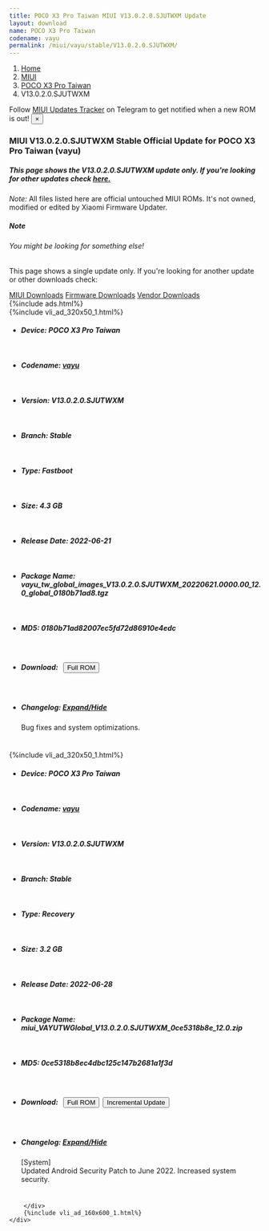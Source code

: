 ```yaml
---
title: POCO X3 Pro Taiwan MIUI V13.0.2.0.SJUTWXM Update
layout: download
name: POCO X3 Pro Taiwan
codename: vayu
permalink: /miui/vayu/stable/V13.0.2.0.SJUTWXM/
---
```

<nav aria-label="breadcrumb">
    <ol class="breadcrumb">
        <li class="breadcrumb-item"><a href="/">Home</a></li>
        <li class="breadcrumb-item"><a href="/miui/">MIUI</a></li>
        <li class="breadcrumb-item"><a href="/miui/vayu/">POCO X3 Pro Taiwan</a></li>
        <li class="breadcrumb-item active" aria-current="page">V13.0.2.0.SJUTWXM</li>
    </ol>
</nav>
<div class="alert alert-primary alert-dismissible fade show" role="alert">
    Follow <a href="https://t.me/MIUIUpdatesTracker" class="alert-link">MIUI Updates Tracker</a> on Telegram to get
    notified when a new ROM is out!
    <button type="button" class="close" data-dismiss="alert" aria-label="Close">
        <span aria-hidden="true">&times;</span>
    </button>
</div>
<div class="col-12 mx-auto">
    <h3 class="title bg-light p-2 rounded">MIUI V13.0.2.0.SJUTWXM Stable Official Update for POCO X3 Pro Taiwan (vayu)</h3>
    <h5>This page shows the V13.0.2.0.SJUTWXM update only. If you're looking for other updates check
        <a href="/miui/vayu/">here.</a></h5>
    <p><i>Note: </i>All files listed here are official untouched MIUI ROMs.
        It's not owned, modified or edited by Xiaomi Firmware Updater.</p>
    <div class="card">
        <div class="card-body">
            <h5 class="card-title">Note</h5>
            <h6 class="card-subtitle mb-2 text-muted">You might be looking for something else!</h6>
            <p class="card-text">This page shows a single update only.
                If you're looking for another update or other downloads check:</p>
            <a href="/miui/" class="card-link">MIUI Downloads</a>
            <a href="/firmware/" class="card-link">Firmware Downloads</a>
            <a href="/vendor/" class="card-link">Vendor Downloads</a>
        </div>
    </div>
    {%include ads.html%}
    <div class="row justify-content-center">
        <div class="col-10" id="downloads">
                    <div class="card card-body">
            {%include vli_ad_320x50_1.html%}
            <ul class="list-unstyled">
                <li style="padding-bottom: 10px;">
                    <h5><b>Device: </b>POCO X3 Pro Taiwan</h5>
                </li>
                <li style="padding-bottom: 10px;">
                    <h5><b>Codename: </b> <a href="/miui/vayu/" target="_blank">vayu</a> </h5>
                </li>
                <li style="padding-bottom: 10px;">
                    <h5><b>Version: </b>V13.0.2.0.SJUTWXM</h5>
                </li>
                <li style="padding-bottom: 10px;">
                    <h5><b>Branch: </b>Stable</h5>
                </li>
                <li style="padding-bottom: 10px;">
                    <h5><b>Type: </b>Fastboot</h5>
                </li>
                <li style="padding-bottom: 10px;">
                    <h5><b>Size: </b>4.3 GB</h5>
                </li>
                <li style="padding-bottom: 10px;">
                    <h5><b>Release Date: </b>2022-06-21</h5>
                </li>
                <li style="padding-bottom: 10px;">
                    <h5><b>Package Name: </b><span id="filename" class="text-dark">vayu_tw_global_images_V13.0.2.0.SJUTWXM_20220621.0000.00_12.0_global_0180b71ad8.tgz</span></h5>
                </li>
                <li style="padding-bottom: 10px;">
                    <h5><b>MD5: </b><span id="md5" class="text-muted">0180b71ad82007ec5fd72d86910e4edc</span></h5>
                </li>
                <li style="padding-bottom: 10px;">
                    <h5><b>Download: </b><button type="button" id="download" class="btn btn-primary" style="margin: 7px;"
                            onclick="window.open('https://bigota.d.miui.com/V13.0.2.0.SJUTWXM/vayu_tw_global_images_V13.0.2.0.SJUTWXM_20220621.0000.00_12.0_global_0180b71ad8.tgz', '_blank');"><i class="fa fa-download"></i> Full ROM</button></h5>
                </li>
                <li style="padding-bottom: 10px;">
                    <h5><b>Changelog: </b><a href="#vayu_1_changelog" data-toggle="collapse" role="button"
                            aria-expanded="false" aria-controls="vayu_1_changelog"> <i class="fa fa-arrow-down"
                                aria-hidden="true"></i> Expand/Hide</a></h5>
                    <div class="collapse" id="vayu_1_changelog">
                        <p id="changelog_text">Bug fixes and system optimizations.</p>
                    </div>
                </li>
            </ul>
        </div>
        <div class="card card-body">
            {%include vli_ad_320x50_1.html%}
            <ul class="list-unstyled">
                <li style="padding-bottom: 10px;">
                    <h5><b>Device: </b>POCO X3 Pro Taiwan</h5>
                </li>
                <li style="padding-bottom: 10px;">
                    <h5><b>Codename: </b> <a href="/miui/vayu/" target="_blank">vayu</a> </h5>
                </li>
                <li style="padding-bottom: 10px;">
                    <h5><b>Version: </b>V13.0.2.0.SJUTWXM</h5>
                </li>
                <li style="padding-bottom: 10px;">
                    <h5><b>Branch: </b>Stable</h5>
                </li>
                <li style="padding-bottom: 10px;">
                    <h5><b>Type: </b>Recovery</h5>
                </li>
                <li style="padding-bottom: 10px;">
                    <h5><b>Size: </b>3.2 GB</h5>
                </li>
                <li style="padding-bottom: 10px;">
                    <h5><b>Release Date: </b>2022-06-28</h5>
                </li>
                <li style="padding-bottom: 10px;">
                    <h5><b>Package Name: </b><span id="filename" class="text-dark">miui_VAYUTWGlobal_V13.0.2.0.SJUTWXM_0ce5318b8e_12.0.zip</span></h5>
                </li>
                <li style="padding-bottom: 10px;">
                    <h5><b>MD5: </b><span id="md5" class="text-muted">0ce5318b8ec4dbc125c147b2681a1f3d</span></h5>
                </li>
                <li style="padding-bottom: 10px;">
                    <h5><b>Download: </b><button type="button" id="download" class="btn btn-primary" style="margin: 7px;"
                            onclick="window.open('https://bigota.d.miui.com/V13.0.2.0.SJUTWXM/miui_VAYUTWGlobal_V13.0.2.0.SJUTWXM_0ce5318b8e_12.0.zip', '_blank');"><i class="fa fa-download"></i> Full ROM</button><button type="button" id="incremental_download" class="btn btn-warning" onclick="window.open('https://bigota.d.miui.com/V13.0.2.0.SJUTWXM/miui-blockota-vayu_tw_global-V13.0.1.0.SJUTWXM-V13.0.2.0.SJUTWXM-5af5b0c47c-12.0.zip', '_blank');"><i class="fa fa-download"></i> Incremental Update</button></h5>
                </li>
                <li style="padding-bottom: 10px;">
                    <h5><b>Changelog: </b><a href="#vayu_2_changelog" data-toggle="collapse" role="button"
                            aria-expanded="false" aria-controls="vayu_2_changelog"> <i class="fa fa-arrow-down"
                                aria-hidden="true"></i> Expand/Hide</a></h5>
                    <div class="collapse" id="vayu_2_changelog">
                        <p id="changelog_text">[System]<br>Updated Android Security Patch to June 2022. Increased system security.</p>
                    </div>
                </li>
            </ul>
        </div>

        </div>
        {%include vli_ad_160x600_1.html%}
    </div>
</div>
